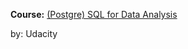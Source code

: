 **Course:** [(Postgre) SQL for Data Analysis](https://www.udacity.com/course/sql-for-data-analysis--ud198)

by: Udacity

